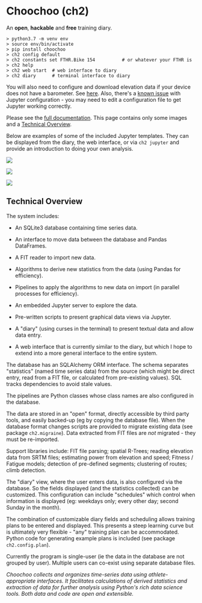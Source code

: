 
# Choochoo (ch2)

An **open**, **hackable** and **free** training diary.

    > python3.7 -m venv env
    > source env/bin/activate
    > pip install choochoo
    > ch2 config default
    > ch2 constants set FTHR.Bike 154          # or whatever your FTHR is
    > ch2 help
    > ch2 web start  # web interface to diary
    > ch2 diary      # terminal interface to diary

You will also need to configure and download elevation data if your
device does not have a barometer.  See
[here](https://andrewcooke.github.io/choochoo/elevation#configuration). Also,
there's a [known
issue](https://github.com/andrewcooke/choochoo/issues/28) with Jupyter
configuration - you may need to edit a configuration file to get
Jupyter working correctly.

Please see the [full
documentation](https://andrewcooke.github.io/choochoo/).  This page
contains only some images and a [Technical
Overview](#technical-overview).

Below are examples of some of the included Jupyter templates.  They
can be displayed from the diary, the web interface, or via `ch2
jupyter` and provide an introduction to doing your own analysis.

![](docs/graphic-summary.png)

![](docs/graphic-similarity.png)

![](docs/calendar.png)

## Technical Overview

The system includes:

* An SQLite3 database containing time series data.

* An interface to move data between the database and Pandas
  DataFrames.

* A FIT reader to import new data.

* Algorithms to derive new statistics from the data (using Pandas for
  efficiency).

* Pipelines to apply the algorithms to new data on import (in parallel
  processes for efficiency).

* An embedded Jupyter server to explore the data.

* Pre-written scripts to present graphical data views via Jupyter.

* A "diary" (using curses in the terminal) to present textual data and
  allow data entry.

* A web interface that is currently similar to the diary, but which I
  hope to extend into a more general interface to the entire system.

The database has an SQLAlchemy ORM interface.  The schema separates
"statistics" (named time series data) from the source (which might be
direct entry, read from a FIT file, or calculated from pre-existing
values).  SQL tracks dependencies to avoid stale values.

The pipelines are Python classes whose class names are also configured
in the database.

The data are stored in an "open" format, directly accessible by third
party tools, and easily backed-up (eg by copying the database file).
When the database format changes scripts are provided to migrate
existing data (see package `ch2.migraine`).  Data extracted from FIT
files are *not* migrated - they must be re-imported.

Support libraries include: FIT file parsing; spatial R-Trees; reading
elevation data from SRTM files; estimating power from elevation and
speed; Fitness / Fatigue models; detection of pre-defined segments;
clustering of routes; climb detection.

The "diary" view, where the user enters data, is also configured via
the database.  So the fields displayed (and the statistics collected)
can be customized.  This configuration can include "schedules" which
control when information is displayed (eg: weekdays only; every other
day; second Sunday in the month).

The combination of customizable diary fields and scheduling allows
training plans to be entered and displayed.  This presents a steep
learning curve but is ultimately very flexible - "any" training plan
can be accommodated.  Python code for generating example plans is
included (see package `ch2.config.plan`).

Currently the program is single-user (ie the data in the database are
not grouped by user).  Multiple users can co-exist using separate
database files.

*Choochoo collects and organizes time-series data using
athlete-appropriate interfaces.  It facilitates calculations of
derived statistics and extraction of data for further analysis using
Python's rich data science tools.  Both data and code are open and
extensible.*
